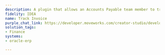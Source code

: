 ```yaml
---
description: A plugin that allows an Accounts Payable team member to track.
fidelity: IDEA
name: Track Invoice
purple_chat_link: https://developer.moveworks.com/creator-studio/developer-tools/purple-chat-builder/?workspace=%7B%22title%22%3A%22My+Workspace%22%2C%22botSettings%22%3A%7B%22name%22%3A%22%22%2C%22imageUrl%22%3A%22%22%7D%2C%22mocks%22%3A%5B%7B%22id%22%3A4512%2C%22title%22%3A%22New+Mock%22%2C%22transcript%22%3A%7B%22settings%22%3A%7B%22colorStyle%22%3A%22LIGHT%22%2C%22startTime%22%3A%2211%3A43+AM%22%2C%22defaultPerson%22%3A%22GWEN%22%2C%22editable%22%3Atrue%2C%22botName%22%3A%22%22%2C%22botImageUrl%22%3A%22%22%7D%2C%22messages%22%3A%5B%7B%22from%22%3A%22USER%22%2C%22text%22%3A%22%3Cp%3ECan+you+help+me+track+invoice+INV789012.%3C%2Fp%3E%22%7D%2C%7B%22from%22%3A%22BOT%22%2C%22text%22%3A%22%3Cp%3EYes+-+let+me+fetch+the+status+for+invoice+INV789012.%3C%2Fp%3E%22%7D%2C%7B%22from%22%3A%22ANNOTATION%22%2C%22text%22%3A%22Queries+Oracle+Fusion+Cloud+ERP+for+the+invoice+status+using+the+provided+invoice+number%22%7D%2C%7B%22from%22%3A%22BOT%22%2C%22text%22%3A%22Here+is+the+current+status+of+invoice+INV789012.%3Cbr%3E%22%2C%22cards%22%3A%5B%7B%22title%22%3A%22Invoice+Status%22%2C%22text%22%3A%22%3Cb%3EInvoice+Number%3A%3C%2Fb%3E+INV789012%3Cbr%3E%3Cb%3EStatus%3A%3C%2Fb%3E+Approved%3Cbr%3E%3Cb%3EAmount%3A%3C%2Fb%3E+%243%2C200%3Cbr%3E%3Cb%3EDue+Date%3A%3C%2Fb%3E+2023-11-15%3Cbr%3E%22%7D%5D%7D%5D%7D%7D%5D%7D
solution_tags:
- Finance
systems:
- oracle-erp

---
```

